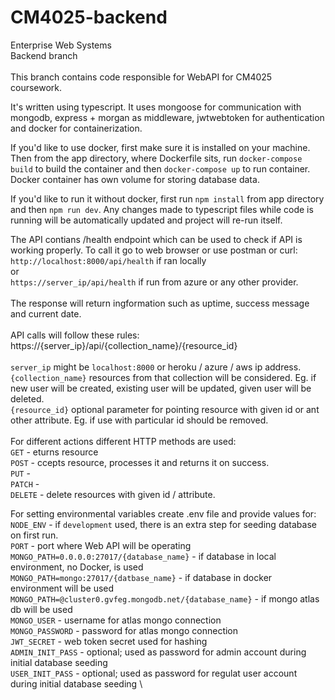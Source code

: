 # CM4025-backend
Enterprise Web Systems \
Backend branch \
\
This branch contains code responsible for WebAPI for CM4025 coursework.

It's written using typescript. It uses mongoose for communication with mongodb, express + morgan as middleware, jwtwebtoken for authentication and docker for containerization.

If you'd like to use docker, first make sure it is installed on your machine. Then from the app directory, where Dockerfile sits, run ```docker-compose build``` to build the container and then ```docker-compose up``` to run container. Docker container has own volume for storing database data.

If you'd like to run it without docker, first run ```npm install``` from app directory and then ```npm run dev```. Any changes made to typescript files while code is running will be automatically updated and project will re-run itself.

The API contians /health endpoint which can be used to check if API is working properly. To call it go to web browser or use postman or curl: \
```http://localhost:8000/api/health``` if ran locally \
or \
```https://server_ip/api/health``` if run from azure or any other provider. \
\
The response will return ingformation such as uptime, success message and current date. \
\
API calls will follow these rules: \
https://{server_ip}/api/{collection_name}/{resource_id} \
\
```server_ip``` might be ```localhost:8000``` or heroku / azure / aws ip address. \
```{collection_name}``` resources from that collection will be considered. Eg. if new user will be created, existing user will be updated, given user will be deleted. \
```{resource_id}``` optional parameter for pointing resource with given id or ant other attribute. Eg. if use with particular id should be removed. \
 \
For different actions different HTTP methods are used: \
```GET``` - eturns resource \
```POST``` - ccepts resource, processes it and returns it on success. \
```PUT``` - \
```PATCH``` - \
```DELETE``` - delete resources with given id / attribute.

For setting environmental variables create .env file and provide values for: \
```NODE_ENV``` - if ```development``` used, there is an extra step for seeding database on first run. \
```PORT``` - port where Web API will be operating \
```MONGO_PATH=0.0.0.0:27017/{database_name}``` - if database in local environment, no Docker, is used \
```MONGO_PATH=mongo:27017/{datbase_name}``` - if database in docker environment will be used \
```MONGO_PATH=@cluster0.gvfeg.mongodb.net/{database_name}``` - if mongo atlas db will be used \
```MONGO_USER``` - username for atlas mongo connection \
```MONGO_PASSWORD``` - password for atlas mongo connection \
```JWT_SECRET``` - web token secret used for hashing \
```ADMIN_INIT_PASS``` - optional; used as password for admin account during initial database seeding \
```USER_INIT_PASS``` - optional; used as password for regulat user account during initial database seeding \
